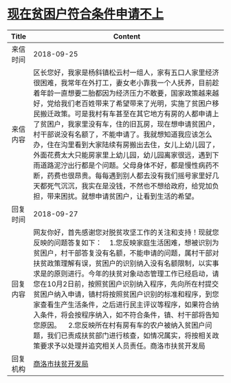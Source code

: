 # <a href="http://www.shangluo.gov.cn/zmhd/ldxxxx.jsp?urltype=leadermail.LeaderMailContentUrl&wbtreeid=1112&leadermailid=4932">现在贫困户符合条件申请不上</a>
| Title |                                                                                                                                                                           Content                                                                                                                                                                           |
|:-----:|-------------------------------------------------------------------------------------------------------------------------------------------------------------------------------------------------------------------------------------------------------------------------------------------------------------------------------------------------------------|
| 来信时间  | 2018-09-25                                                                                                                                                                                                                                                                                                                                                  |
| 来信内容  | 区长您好，我家是杨斜镇松云村一组人，家有五口人家里经济很困难，我常年在外打工，妻女老小靠我一个人抚养，目前趁着年龄一直想要二胎都因为经济压力不敢要，国家政策越来越好，党给我们老百姓带来了希望带来了光明，实施了贫困户移民搬迁政策。可是我村有车甚至在其它地方有房的人都申请上了贫困户，我家里没有车，住的旧瓦房，现在想申请贫困户，村干部说没有名额了，不能申请了。我就想知道我应该怎么办，住在沟里看到大家陆续有房搬出去住，女儿上幼儿园了，外面花费太大只能房家里上幼儿园，幼儿园离家很远，遇到下雨道路泥泞出行都是个问题。父母身体不好，都是慢性病药不断，药费也很昂贵。每每遇到别人都去没有我们摇号家里好几天都死气沉沉，我实在是没钱，不然也不想给政府，给党加负担，带来困扰。就想申请贫困户，让看到生活的希望。 |
| 回复时间  | 2018-09-27                                                                                                                                                                                                                                                                                                                                                  |
| 回复内容  | 网友你好，首先感谢您对脱贫攻坚工作的关注和支持！现就您反映的问题答复如下：    1.您反映家庭生活困难，想被识别为贫困户，村干部答复没有名额，不能申请的问题，属村干部对扶贫政策理解有误，贫困户的识别纳入没有名额限制，以实事求是的原则进行。今年的扶贫对象动态管理工作已经启动，请您在10月2日前，按照贫困户识别纳入程序，先向所在村提交贫困户纳入申请，镇村将按照贫困户识别的标准和程序，到您家查看生产生活条件，之后进行民主评议等程序，如果符合纳入条件，将会按程序纳入，如不符合条件，镇、村干部将告知您原因。    2.您反映所在村有房有车的农户被纳入贫困户问题，我们已责成扶贫部门进行核查，如情况属实，将按相关政策要求予以处理并追究相关人员责任。商洛市扶贫开发局                  |
| 回复机构  | <a href="../../categories/agencies/商洛市扶贫开发局.md">商洛市扶贫开发局</a>                                                                                                                                                                                                                                                                                                |